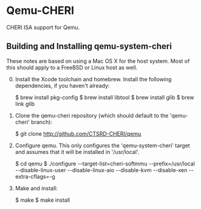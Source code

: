 Qemu-CHERI
==========

CHERI ISA support for Qemu.

Building and Installing qemu-system-cheri
-----------------------------------------

These notes are based on using a Mac OS X for the host system. Most
of this should apply to a FreeBSD or Linux host as well.

0. Install the Xcode toolchain and homebrew. Install the following
   dependencies, if you haven't already:

   $ brew install pkg-config
   $ brew install libtool
   $ brew install glib
   $ brew link glib

1. Clone the qemu-cheri repository (which should default to the
   'qemu-cheri' branch):

   $ git clone http://github.com/CTSRD-CHERI/qemu

2. Configure qemu. This only configures the 'qemu-system-cheri'
   target and assumes that it will be installed in '/usr/local'.

   $ cd qemu
   $ ./configure --target-list=cheri-softmmu --prefix=/usr/local --disable-linux-user --disable-linux-aio --disable-kvm --disable-xen --extra-cflags=-g

3. Make and install:

   $ make
   $ make install
